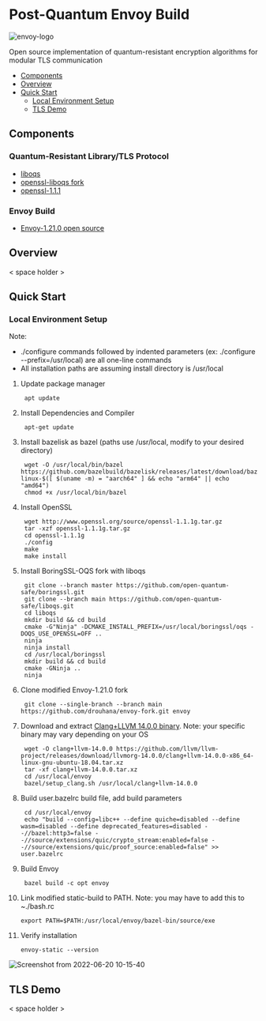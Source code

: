 # Post-Quantum Envoy Build

![envoy-logo](https://user-images.githubusercontent.com/56026339/174647661-c6c9d1f5-e7ea-4128-af01-704daf8ac045.png)  
  
Open source implementation of quantum-resistant encryption algorithms for modular TLS communication

- [Components](https://github.com/Post-Quantum-Mesh/envoy-oqs#components)
- [Overview](https://github.com/Post-Quantum-Mesh/envoy-oqs#overview)
- [Quick Start](https://github.com/Post-Quantum-Mesh/envoy-oqs#quick-start)
  - [Local Environment Setup](https://github.com/Post-Quantum-Mesh/envoy-oqs#local-environment-setup)
  - [TLS Demo](https://github.com/Post-Quantum-Mesh/envoy-oqs#tls-demo)

## Components

### Quantum-Resistant Library/TLS Protocol
- [liboqs](https://github.com/open-quantum-safe/liboqs)
- [openssl-liboqs fork](https://github.com/open-quantum-safe/openssl)
- [openssl-1.1.1](https://github.com/openssl/openssl/tree/OpenSSL_1_1_1-stable)

### Envoy Build
- [Envoy-1.21.0 open source](https://github.com/envoyproxy/envoy/tree/release/v1.21)


## Overview

< space holder >  

## Quick Start

### Local Environment Setup

Note:
- ./configure commands followed by indented parameters (ex: ./configure --prefix=/usr/local) are all one-line commands
- All installation paths are assuming install directory is /usr/local  
  
1. Update package manager

        apt update

2. Install Dependencies and Compiler

        apt-get update

3. Install bazelisk as bazel (paths use /usr/local, modify to your desired directory)

        wget -O /usr/local/bin/bazel https://github.com/bazelbuild/bazelisk/releases/latest/download/bazelisk-linux-$([ $(uname -m) = "aarch64" ] && echo "arm64" || echo "amd64")
        chmod +x /usr/local/bin/bazel

4. Install OpenSSL

        wget http://www.openssl.org/source/openssl-1.1.1g.tar.gz
        tar -xzf openssl-1.1.1g.tar.gz
        cd openssl-1.1.1g
        ./config
        make
        make install

5. Install BoringSSL-OQS fork with liboqs

        git clone --branch master https://github.com/open-quantum-safe/boringssl.git 
        git clone --branch main https://github.com/open-quantum-safe/liboqs.git
        cd liboqs
        mkdir build && cd build
        cmake -G"Ninja" -DCMAKE_INSTALL_PREFIX=/usr/local/boringssl/oqs -DOQS_USE_OPENSSL=OFF ..
        ninja
        ninja install
        cd /usr/local/boringssl
        mkdir build && cd build
        cmake -GNinja ..
        ninja

6. Clone modified Envoy-1.21.0 fork

        git clone --single-branch --branch main https://github.com/drouhana/envoy-fork.git envoy

7. Download and extract [Clang+LLVM 14.0.0 binary](https://github.com/llvm/llvm-project/releases/tag/llvmorg-14.0.0). Note: your specific binary may vary depending on your OS

        wget -O clang+llvm-14.0.0 https://github.com/llvm/llvm-project/releases/download/llvmorg-14.0.0/clang+llvm-14.0.0-x86_64-linux-gnu-ubuntu-18.04.tar.xz
        tar -xf clang+llvm-14.0.0.tar.xz
        cd /usr/local/envoy
        bazel/setup_clang.sh /usr/local/clang+llvm-14.0.0

8. Build user.bazelrc build file, add build parameters

        cd /usr/local/envoy
        echo "build --config=libc++ --define quiche=disabled --define wasm=disabled --define deprecated_features=disabled --//bazel:http3=false --//source/extensions/quic/crypto_stream:enabled=false --//source/extensions/quic/proof_source:enabled=false" >> user.bazelrc

9. Build Envoy

        bazel build -c opt envoy

10. Link modified static-build to PATH. Note: you may have to add this to ~./bash.rc

        export PATH=$PATH:/usr/local/envoy/bazel-bin/source/exe

11. Verify installation

        envoy-static --version

![Screenshot from 2022-06-20 10-15-40](https://user-images.githubusercontent.com/56026339/174651497-fde388e6-7de7-456b-87df-fbfe119fca15.png)

## TLS Demo

< space holder >

